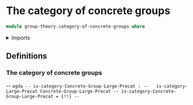 # The category of concrete groups

```agda
module group-theory.category-of-concrete-groups where
```

<details><summary>Imports</summary>
```agda
open import foundation.universe-levels
open import category-theory.large-categories
open import category-theory.large-precategories
open import group-theory.concrete-groups
open import group-theory.homomorphisms-concrete-groups
```
</details>

## Definitions

### The category of concrete groups

-- ```agda
-- is-category-Concrete-Group-Large-Precat :
--   is-category-Large-Precat Concrete-Group-Large-Precat
-- is-category-Concrete-Group-Large-Precat = {!!}
-- ```
